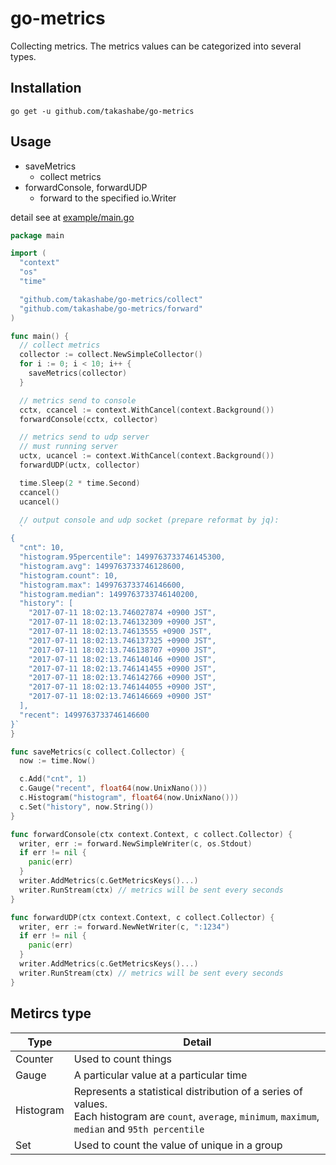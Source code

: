 # go-metrics

Collecting metrics. The metrics values can be categorized into several types.

## Installation

```
go get -u github.com/takashabe/go-metrics
```

## Usage

* saveMetrics
  * collect metrics
* forwardConsole, forwardUDP
  * forward to the specified io.Writer

detail see at [example/main.go](example/main.go)

```go
package main

import (
  "context"
  "os"
  "time"

  "github.com/takashabe/go-metrics/collect"
  "github.com/takashabe/go-metrics/forward"
)

func main() {
  // collect metrics
  collector := collect.NewSimpleCollector()
  for i := 0; i < 10; i++ {
    saveMetrics(collector)
  }

  // metrics send to console
  cctx, ccancel := context.WithCancel(context.Background())
  forwardConsole(cctx, collector)

  // metrics send to udp server
  // must running server
  uctx, ucancel := context.WithCancel(context.Background())
  forwardUDP(uctx, collector)

  time.Sleep(2 * time.Second)
  ccancel()
  ucancel()

  // output console and udp socket (prepare reformat by jq):
  `
{
  "cnt": 10,
  "histogram.95percentile": 1499763733746145300,
  "histogram.avg": 1499763733746128600,
  "histogram.count": 10,
  "histogram.max": 1499763733746146600,
  "histogram.median": 1499763733746140200,
  "history": [
    "2017-07-11 18:02:13.746027874 +0900 JST",
    "2017-07-11 18:02:13.746132309 +0900 JST",
    "2017-07-11 18:02:13.74613555 +0900 JST",
    "2017-07-11 18:02:13.746137325 +0900 JST",
    "2017-07-11 18:02:13.746138707 +0900 JST",
    "2017-07-11 18:02:13.746140146 +0900 JST",
    "2017-07-11 18:02:13.746141455 +0900 JST",
    "2017-07-11 18:02:13.746142766 +0900 JST",
    "2017-07-11 18:02:13.746144055 +0900 JST",
    "2017-07-11 18:02:13.746146669 +0900 JST"
  ],
  "recent": 1499763733746146600
}`
}

func saveMetrics(c collect.Collector) {
  now := time.Now()

  c.Add("cnt", 1)
  c.Gauge("recent", float64(now.UnixNano()))
  c.Histogram("histogram", float64(now.UnixNano()))
  c.Set("history", now.String())
}

func forwardConsole(ctx context.Context, c collect.Collector) {
  writer, err := forward.NewSimpleWriter(c, os.Stdout)
  if err != nil {
    panic(err)
  }
  writer.AddMetrics(c.GetMetricsKeys()...)
  writer.RunStream(ctx) // metrics will be sent every seconds
}

func forwardUDP(ctx context.Context, c collect.Collector) {
  writer, err := forward.NewNetWriter(c, ":1234")
  if err != nil {
    panic(err)
  }
  writer.AddMetrics(c.GetMetricsKeys()...)
  writer.RunStream(ctx) // metrics will be sent every seconds
}
```

## Metircs type

| Type      | Detail                                                                                                                                                       |
| ---       | ---                                                                                                                                                          |
| Counter   | Used to count things                                                                                                                                         |
| Gauge     | A particular value at a particular time                                                                                                                      |
| Histogram | Represents a statistical distribution of a series of values.<br> Each histogram are `count`, `average`, `minimum`, `maximum`, `median` and `95th percentile` |
| Set       | Used to count the value of unique in a group                                                                                                                 |

